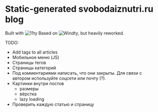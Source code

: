 # Static-generated svobodaiznutri.ru blog

Built with ![11ty](https://11ty.dev/)
Based on ![Windty](https://github.com/distantcam/windty), but heavily reworked.

TODO:

- Add <!-- READMORE --> tags to all articles
- Мобильное меню (JS)
- Страницы тегов
- Страницы категорий
- Под комментариями написать, что они закрыты. Для связи с автором используйте соцсети или почту (?).
- Картинки внутри постов
	- размеры
	- вёрстка
	- lazy loading
- Проверить каждую статью и страницу
